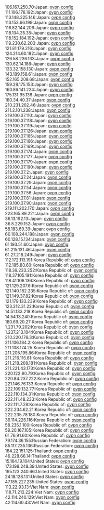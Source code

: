106.167.250.70:Japan: [ovpn config](vpn/106_167_250_70.ovpn)  
111.106.178.192:Japan: [ovpn config](vpn/111_106_178_192.ovpn)  
113.148.225.146:Japan: [ovpn config](vpn/113_148_225_146.ovpn)  
113.153.66.199:Japan: [ovpn config](vpn/113_153_66_199.ovpn)  
116.82.144.206:Japan: [ovpn config](vpn/116_82_144_206.ovpn)  
118.104.35.35:Japan: [ovpn config](vpn/118_104_35_35.ovpn)  
118.152.184.192:Japan: [ovpn config](vpn/118_152_184_192.ovpn)  
119.230.62.203:Japan: [ovpn config](vpn/119_230_62_203.ovpn)  
121.81.179.216:Japan: [ovpn config](vpn/121_81_179_216.ovpn)  
124.214.60.182:Japan: [ovpn config](vpn/124_214_60_182.ovpn)  
126.58.236.133:Japan: [ovpn config](vpn/126_58_236_133.ovpn)  
130.62.14.188:Japan: [ovpn config](vpn/130_62_14_188.ovpn)  
133.32.158.130:Japan: [ovpn config](vpn/133_32_158_130.ovpn)  
143.189.158.61:Japan: [ovpn config](vpn/143_189_158_61.ovpn)  
152.165.208.68:Japan: [ovpn config](vpn/152_165_208_68.ovpn)  
159.28.175.153:Japan: [ovpn config](vpn/159_28_175_153.ovpn)  
160.86.141.224:Japan: [ovpn config](vpn/160_86_141_224.ovpn)  
175.131.95.136:Japan: [ovpn config](vpn/175_131_95_136.ovpn)  
180.34.40.37:Japan: [ovpn config](vpn/180_34_40_37.ovpn)  
210.231.202.46:Japan: [ovpn config](vpn/210_231_202_46.ovpn)  
211.2.101.238:Japan: [ovpn config](vpn/211_2_101_238.ovpn)  
219.100.37.110:Japan: [ovpn config](vpn/219_100_37_110.ovpn)  
219.100.37.118:Japan: [ovpn config](vpn/219_100_37_118.ovpn)  
219.100.37.119:Japan: [ovpn config](vpn/219_100_37_119.ovpn)  
219.100.37.126:Japan: [ovpn config](vpn/219_100_37_126.ovpn)  
219.100.37.165:Japan: [ovpn config](vpn/219_100_37_165.ovpn)  
219.100.37.166:Japan: [ovpn config](vpn/219_100_37_166.ovpn)  
219.100.37.169:Japan: [ovpn config](vpn/219_100_37_169.ovpn)  
219.100.37.174:Japan: [ovpn config](vpn/219_100_37_174.ovpn)  
219.100.37.177:Japan: [ovpn config](vpn/219_100_37_177.ovpn)  
219.100.37.179:Japan: [ovpn config](vpn/219_100_37_179.ovpn)  
219.100.37.190:Japan: [ovpn config](vpn/219_100_37_190.ovpn)  
219.100.37.2:Japan: [ovpn config](vpn/219_100_37_2.ovpn)  
219.100.37.24:Japan: [ovpn config](vpn/219_100_37_24.ovpn)  
219.100.37.29:Japan: [ovpn config](vpn/219_100_37_29.ovpn)  
219.100.37.54:Japan: [ovpn config](vpn/219_100_37_54.ovpn)  
219.100.37.56:Japan: [ovpn config](vpn/219_100_37_56.ovpn)  
219.100.37.81:Japan: [ovpn config](vpn/219_100_37_81.ovpn)  
219.100.37.90:Japan: [ovpn config](vpn/219_100_37_90.ovpn)  
219.111.202.170:Japan: [ovpn config](vpn/219_111_202_170.ovpn)  
223.165.89.221:Japan: [ovpn config](vpn/223_165_89_221.ovpn)  
36.13.192.13:Japan: [ovpn config](vpn/36_13_192_13.ovpn)  
36.8.229.152:Japan: [ovpn config](vpn/36_8_229_152.ovpn)  
58.183.69.39:Japan: [ovpn config](vpn/58_183_69_39.ovpn)  
60.108.244.188:Japan: [ovpn config](vpn/60_108_244_188.ovpn)  
60.128.15.134:Japan: [ovpn config](vpn/60_128_15_134.ovpn)  
61.193.51.60:Japan: [ovpn config](vpn/61_193_51_60.ovpn)  
61.215.131.46:Japan: [ovpn config](vpn/61_215_131_46.ovpn)  
61.27.218.249:Japan: [ovpn config](vpn/61_27_218_249.ovpn)  
112.172.113.191:Korea Republic of: [ovpn config](vpn/112_172_113_191.ovpn)  
112.185.80.60:Korea Republic of: [ovpn config](vpn/112_185_80_60.ovpn)  
118.36.233.252:Korea Republic of: [ovpn config](vpn/118_36_233_252.ovpn)  
118.37.105.191:Korea Republic of: [ovpn config](vpn/118_37_105_191.ovpn)  
118.41.108.136:Korea Republic of: [ovpn config](vpn/118_41_108_136.ovpn)  
121.129.207.6:Korea Republic of: [ovpn config](vpn/121_129_207_6.ovpn)  
121.140.182.235:Korea Republic of: [ovpn config](vpn/121_140_182_235.ovpn)  
121.149.37.82:Korea Republic of: [ovpn config](vpn/121_149_37_82.ovpn)  
121.179.133.239:Korea Republic of: [ovpn config](vpn/121_179_133_239.ovpn)  
123.212.31.22:Korea Republic of: [ovpn config](vpn/123_212_31_22.ovpn)  
14.51.133.218:Korea Republic of: [ovpn config](vpn/14_51_133_218.ovpn)  
14.54.13.240:Korea Republic of: [ovpn config](vpn/14_54_13_240.ovpn)  
180.69.20.27:Korea Republic of: [ovpn config](vpn/180_69_20_27.ovpn)  
1.231.79.202:Korea Republic of: [ovpn config](vpn/1_231_79_202.ovpn)  
1.237.213.104:Korea Republic of: [ovpn config](vpn/1_237_213_104.ovpn)  
210.220.176.3:Korea Republic of: [ovpn config](vpn/210_220_176_3.ovpn)  
211.106.184.2:Korea Republic of: [ovpn config](vpn/211_106_184_2.ovpn)  
211.108.174.25:Korea Republic of: [ovpn config](vpn/211_108_174_25.ovpn)  
211.205.195.86:Korea Republic of: [ovpn config](vpn/211_205_195_86.ovpn)  
211.216.116.61:Korea Republic of: [ovpn config](vpn/211_216_116_61.ovpn)  
211.218.208.181:Korea Republic of: [ovpn config](vpn/211_218_208_181.ovpn)  
211.221.43.173:Korea Republic of: [ovpn config](vpn/211_221_43_173.ovpn)  
220.122.90.79:Korea Republic of: [ovpn config](vpn/220_122_90_79.ovpn)  
220.84.237.222:Korea Republic of: [ovpn config](vpn/220_84_237_222.ovpn)  
221.146.76.133:Korea Republic of: [ovpn config](vpn/221_146_76_133.ovpn)  
222.109.132.77:Korea Republic of: [ovpn config](vpn/222_109_132_77.ovpn)  
222.110.134.31:Korea Republic of: [ovpn config](vpn/222_110_134_31.ovpn)  
222.111.48.233:Korea Republic of: [ovpn config](vpn/222_111_48_233.ovpn)  
222.111.7.28:Korea Republic of: [ovpn config](vpn/222_111_7_28.ovpn)  
222.234.62.21:Korea Republic of: [ovpn config](vpn/222_234_62_21.ovpn)  
222.235.78.180:Korea Republic of: [ovpn config](vpn/222_235_78_180.ovpn)  
39.114.226.116:Korea Republic of: [ovpn config](vpn/39_114_226_116.ovpn)  
58.235.1.100:Korea Republic of: [ovpn config](vpn/58_235_1_100.ovpn)  
59.20.167.105:Korea Republic of: [ovpn config](vpn/59_20_167_105.ovpn)  
61.76.91.60:Korea Republic of: [ovpn config](vpn/61_76_91_60.ovpn)  
79.174.36.155:Russian Federation: [ovpn config](vpn/79_174_36_155.ovpn)  
85.117.235.136:Russian Federation: [ovpn config](vpn/85_117_235_136.ovpn)  
184.22.151.125:Thailand: [ovpn config](vpn/184_22_151_125.ovpn)  
49.228.66.14:Thailand: [ovpn config](vpn/49_228_66_14.ovpn)  
15.164.19.104:United States: [ovpn config](vpn/15_164_19_104.ovpn)  
173.198.248.39:United States: [ovpn config](vpn/173_198_248_39.ovpn)  
195.123.240.66:United States: [ovpn config](vpn/195_123_240_66.ovpn)  
24.18.128.131:United States: [ovpn config](vpn/24_18_128_131.ovpn)  
47.185.227.235:United States: [ovpn config](vpn/47_185_227_235.ovpn)  
113.22.93.13:Viet Nam: [ovpn config](vpn/113_22_93_13.ovpn)  
118.71.213.224:Viet Nam: [ovpn config](vpn/118_71_213_224.ovpn)  
42.114.240.129:Viet Nam: [ovpn config](vpn/42_114_240_129.ovpn)  
42.114.60.43:Viet Nam: [ovpn config](vpn/42_114_60_43.ovpn)  
